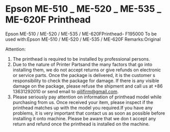 # Epson ME-510 _ ME-520 _ ME-535 _ ME-620F Printhead

Epson ME-510 / ME-520 / ME-535 / ME-620FPrinthead- F195000
To be used with:Epson ME-510 / ME-520 / ME-535 / ME-620F
Remarks:Original

Attention:
1. The printhead is required to be installed by professional persons.
2. Due to the nature of Printer Partsand the many factors that go into installing them, we do not accept returns or give refunds on electronic or service parts. Once the package is delivered, it is the customer s responsibility to check the package for damage. If there is any visible damage on the package, please refuse the shipment and call us at +86 13631292010 or send email to qilifirm@gmail.com.
3. Please seriously pay attention on information of printhead model while purchasing from us. Once received your item, please inspect if the printhead matches up with the model you required.If you have any problems, it is very important that contact us as soon as possible before installing it onto machine. Please be aware that we don t accept any return and refund once the printhead is installed on the machine.
